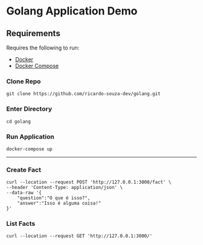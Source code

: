 # Golang Application Demo

Requirements
------------

Requires the following to run:

  * [Docker][docker]
  * [Docker Compose][Docker Compose]


[docker]: https://docs.docker.com/get-docker/
[Docker Compose]: https://www.digitalocean.com/community/tutorials/how-to-install-and-use-docker-compose-on-ubuntu-20-04

### Clone Repo

```
git clone https://github.com/ricardo-souza-dev/golang.git
```

### Enter Directory

```
cd golang
```

### Run Application

```
docker-compose up
```

------------

### Create Fact

```
curl --location --request POST 'http://127.0.0.1:3000/fact' \
--header 'Content-Type: application/json' \
--data-raw '{
    "question":"O que é isso?",
    "answer":"Isso é alguma coisa!"
}'
```

### List Facts

```
curl --location --request GET 'http://127.0.0.1:3000/'
```
